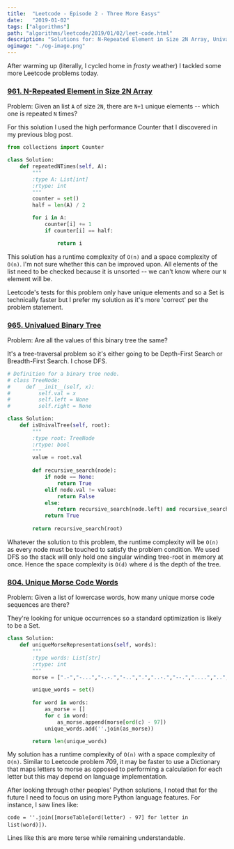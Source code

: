 ```yaml
---
title:  "Leetcode - Episode 2 - Three More Easys"
date:   "2019-01-02"
tags: ["algorithms"]
path: "algorithms/leetcode/2019/01/02/leet-code.html"
description: "Solutions for: N-Repeated Element in Size 2N Array, Univalued Binary Tree, and Unique Morse Code Words."
ogimage: "./og-image.png"
---
```


After warming up (literally, I cycled home in *frosty* weather) I tackled some more Leetcode problems today.

### [961. N-Repeated Element in Size 2N Array](https://leetcode.com/problems/n-repeated-element-in-size-2n-array/submissions/)

Problem: Given an list `A` of size `2N`, there are `N+1` unique elements -- which one is repeated `N` times?

For this solution I used the high performance Counter that I discovered in my previous blog post.

```python
from collections import Counter

class Solution:
    def repeatedNTimes(self, A):
        """
        :type A: List[int]
        :rtype: int
        """
        counter = set()
        half = len(A) / 2

        for i in A:
            counter[i] += 1
            if counter[i] == half:

                return i
```

This solution has a runtime complexity of `O(n)` and a space complexity of `O(n)`. I'm not sure whether this can be improved upon. All elements of the list need to be checked because it is unsorted -- we can't know where our `N` element will be.

Leetcode's tests for this problem only have unique elements and so a Set is technically faster but I prefer my solution as it's more 'correct' per the problem statement.

### [965. Univalued Binary Tree](https://leetcode.com/problems/univalued-binary-tree/submissions/)

Problem: Are all the values of this binary tree the same?

It's a tree-traversal problem so it's either going to be Depth-First Search or Breadth-First Search. I chose DFS.

```python
# Definition for a binary tree node.
# class TreeNode:
#     def __init__(self, x):
#         self.val = x
#         self.left = None
#         self.right = None

class Solution:
    def isUnivalTree(self, root):
        """
        :type root: TreeNode
        :rtype: bool
        """
        value = root.val
        
        def recursive_search(node):
            if node == None:
                return True
            elif node.val != value:
                return False
            else:
                return recursive_search(node.left) and recursive_search(node.right)
            return True
        
        return recursive_search(root)
```

Whatever the solution to this problem, the runtime complexity will be `O(n)` as every node must be touched to satisfy the problem condition. We used DFS so the stack will only hold one singular winding tree-root in memory at once. Hence the space complexity is `O(d)` where `d` is the depth of the tree.

### [804. Unique Morse Code Words](https://leetcode.com/problems/unique-morse-code-words/)

Problem: Given a list of lowercase words, how many unique morse code sequences are there?

They're looking for unique occurrences so a standard optimization is likely to be a Set.

```python
class Solution:
    def uniqueMorseRepresentations(self, words):
        """
        :type words: List[str]
        :rtype: int
        """
        morse = [".-","-...","-.-.","-..",".","..-.","--.","....","..",".---","-.-",".-..","--","-.","---",".--.","--.-",".-.","...","-","..-","...-",".--","-..-","-.--","--.."]

        unique_words = set()
        
        for word in words:
            as_morse = []
            for c in word:
                as_morse.append(morse[ord(c) - 97])
            unique_words.add(''.join(as_morse))

        return len(unique_words)
```

My solution has a runtime complexity of `O(n)` with a space complexity of `O(n)`. Similar to Leetcode problem 709, it may be faster to use a Dictionary that maps letters to morse as opposed to performing a calculation for each letter but this may depend on language implementation.

After looking through other peoples' Python solutions, I noted that for the future I need to focus on using more Python language features. For instance, I saw lines like:

`code = ''.join([morseTable[ord(letter) - 97] for letter in list(word)])`.

Lines like this are more terse while remaining understandable.
